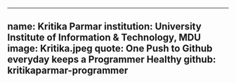 ---
name: Kritika Parmar
institution: University Institute of Information & Technology, MDU
image: Kritika.jpeg
quote: One Push to Github everyday keeps a Programmer Healthy
github: kritikaparmar-programmer
------

